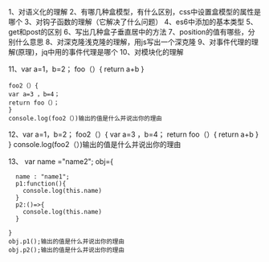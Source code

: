 1、对语义化的理解
2、有哪几种盒模型，有什么区别，css中设置盒模型的属性是哪个
3、对钩子函数的理解（它解决了什么问题）
4、es6中添加的基本类型
5、get和post的区别
6、写出几种盒子垂直居中的方法
7、position的值有哪些，分别什么意思
8、对深克隆浅克隆的理解，用js写出一个深克隆
9、对事件代理的理解(原理)，jq中用的事件代理是哪个
10、对模块化的理解


11、var a=1，b=2；
	foo（）{
	return a+b
	}

	foo2（）{
	var a=3 ，b=4；
	return foo（）；
	}
	console.log(foo2（）)输出的值是什么并说出你的理由



12、var a=1，b=2；
	foo2（）{
		var a=3 ，b=4；
		return foo（）{
			return a+b
		}
	}
	console.log(foo2（）)输出的值是什么并说出你的理由



13、
	var name ="name2";
	obj={

	  name : "name1";
	  p1:function(){
	    console.log(this.name)
	  }
	  p2:()=>{
	    console.log(this.name)
	  }

	}
	obj.p1();输出的值是什么并说出你的理由
	obj.p2();输出的值是什么并说出你的理由

	
